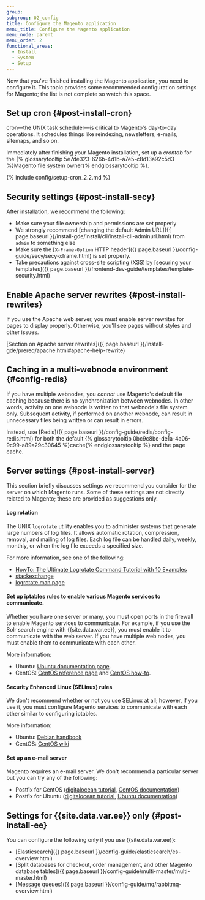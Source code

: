 ```yaml
---
group:
subgroup: 02_config
title: Configure the Magento application
menu_title: Configure the Magento application
menu_node: parent
menu_order: 2
functional_areas:
  - Install
  - System
  - Setup
---
```


Now that you've finished installing the Magento application, you need to configure it. This topic provides some recommended configuration settings for Magento; the list is not complete so watch this space.

## Set up cron {#post-install-cron}

cron&mdash;the UNIX task scheduler&mdash;is critical to Magento's day-to-day operations. It schedules things like reindexing, newsletters, e-mails, sitemaps, and so on.

Immediately after finishing your Magento installation, set up a *crontab* for the {% glossarytooltip 5e7de323-626b-4d1b-a7e5-c8d13a92c5d3 %}Magento file system owner{% endglossarytooltip %}.

{% include config/setup-cron_2.2.md %}

## Security settings {#post-install-secy}

After installation, we recommend the following:

*	Make sure your file ownership and permissions are set properly
*	We strongly recommend [changing the default Admin URL]({{ page.baseurl }}/install-gde/install/cli/install-cli-adminurl.html) from `admin` to something else
*	Make sure the [`X-Frame-Option` HTTP header]({{ page.baseurl }}/config-guide/secy/secy-xframe.html) is set properly.
*	Take precautions against cross-site scripting (XSS) by [securing your templates]({{ page.baseurl }}/frontend-dev-guide/templates/template-security.html)
<!-- Set up roles and restricted users (Admin) -->

## Enable Apache server rewrites {#post-install-rewrites}

If you use the Apache web server, you must enable server rewrites for pages to display properly. Otherwise, you'll see pages without styles and other issues.

[Section on Apache server rewrites]({{ page.baseurl }}/install-gde/prereq/apache.html#apache-help-rewrite)

## Caching in a multi-webnode environment {#config-redis}

If you have multiple webnodes, you *cannot* use Magento's default file caching because there is no synchronization between webnodes. In other words, activity on one webnode is written to that webnode's file system only. Subsequent activity, if performed on another webnode, can result in unnecessary files being written or can result in errors.

Instead, use [Redis]({{ page.baseurl }}/config-guide/redis/config-redis.html) for both the default {% glossarytooltip 0bc9c8bc-de1a-4a06-9c99-a89a29c30645 %}cache{% endglossarytooltip %} and the page cache.

## Server settings {#post-install-server}

This section briefly discusses settings we recommend you consider for the server on which Magento runs. Some of these settings are not directly related to Magento; these are provided as suggestions only.

#### Log rotation

The UNIX `logrotate` utility enables you to administer systems that generate large numbers of log files.  It allows automatic rotation, compression, removal, and mailing of log files.  Each log file can be handled daily, weekly, monthly, or when the log file exceeds a specified size.

For more information, see one of the following:

*	[HowTo: The Ultimate Logrotate Command Tutorial with 10 Examples](http://www.thegeekstuff.com/2010/07/logrotate-examples)
*	[stackexchange](http://unix.stackexchange.com/questions/85662/how-to-properly-automatically-manually-rotate-log-files-for-production-rails-app)
*	[logrotate man page](http://linuxconfig.org/logrotate-8-manual-page)

#### Set up iptables rules to enable various Magento services to communicate.

Whether you have one server or many, you must open ports in the firewall to enable Magento services to communicate. For example, if you use the Solr search engine with {{site.data.var.ee}}, you must enable it to communicate with the web server. If you have multiple web nodes, you must enable them to communicate with each other.

More information:

*	Ubuntu: [Ubuntu documentation page](https://help.ubuntu.com/community/IptablesHowTo).
*	CentOS: [CentOS reference page](http://wiki.centos.org/HowTos/Network/IPTables) and [CentOS how-to](http://www.centos.org/docs/4/4.5/Security_Guide/s1-firewall-ipt-basic.html).

#### Security Enhanced Linux (SELinux) rules

We don't recommend whether or not you use SELinux at all; however, if you use it, you must configure Magento services to communicate with each other similar to configuring iptables.

More information:

*	Ubuntu: [Debian handbook](https://debian-handbook.info/browse/stable/sect.selinux.html)
*	CentOS: [CentOS wiki](https://wiki.centos.org/HowTos/SELinux)

#### Set up an e-mail server

Magento requires an e-mail server. We don't recommend a particular server but you can try any of the following:

*	Postfix for CentOS ([digitalocean tutorial](https://www.digitalocean.com/community/tutorials/how-to-install-postfix-on-centos-6), [CentOS documentation](https://www.centos.org/docs/5/html/Deployment_Guide-en-US/ch-email.html))
*	Postfix for Ubuntu ([digitalocean tutorial](https://www.digitalocean.com/community/tutorials/how-to-install-and-setup-postfix-on-ubuntu-14-04), [Ubuntu documentation](https://help.ubuntu.com/community/MailServer))

## Settings for {{site.data.var.ee}} only {#post-install-ee}

You can configure the following only if you use {{site.data.var.ee}}:

*	[Elasticsearch]({{ page.baseurl }}/config-guide/elasticsearch/es-overview.html)
*	[Split databases for checkout, order management, and other Magento database tables]({{ page.baseurl }}/config-guide/multi-master/multi-master.html)
*	[Message queues]({{ page.baseurl }}/config-guide/mq/rabbitmq-overview.html)
